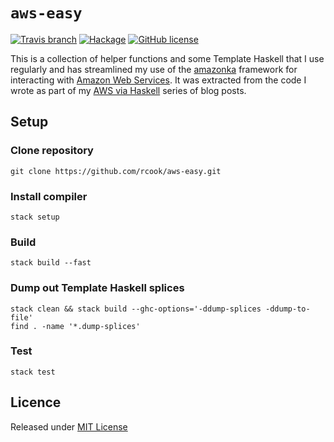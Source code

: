 # `aws-easy`

[![Travis branch](https://img.shields.io/travis/rcook/aws-easy/master.svg)](https://travis-ci.org/rcook/aws-easy)
[![Hackage](https://img.shields.io/hackage/v/aws-easy.svg)](http://hackage.haskell.org/package/aws-easy)
[![GitHub license](https://img.shields.io/badge/license-MIT-blue.svg)](https://raw.githubusercontent.com/rcook/aws-easy/master/LICENSE)

This is a collection of helper functions and some Template Haskell that I use regularly and has streamlined my use of the [amazonka][amazonka] framework for interacting with [Amazon Web Services][aws]. It was extracted from the code I wrote as part of my [AWS via Haskell][aws-via-haskell] series of blog posts.


## Setup

### Clone repository

```
git clone https://github.com/rcook/aws-easy.git
```

### Install compiler

```
stack setup
```

### Build

```
stack build --fast
```

### Dump out Template Haskell splices

```
stack clean && stack build --ghc-options='-ddump-splices -ddump-to-file'
find . -name '*.dump-splices'
```

### Test

```
stack test
```

## Licence

Released under [MIT License][licence]

[amazonka]: https://hackage.haskell.org/package/amazonka
[aws]: https://aws.amazon.com/
[aws-via-haskell]: http://blog.rcook.org/blog/2017/aws-via-haskell/
[licence]: LICENSE
